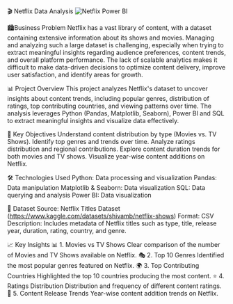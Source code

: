 🎬 Netflix Data Analysis
![Netflix Power BI](https://github.com/user-attachments/assets/0d8aec70-65c7-415f-b3e9-ec3846a2f12e)

🏙️Business Problem
Netflix has a vast library of content, with a dataset containing extensive information about its shows and movies. Managing and analyzing such a large dataset is challenging, especially when trying to extract meaningful insights regarding audience preferences, content trends, and overall platform performance. The lack of scalable analytics makes it difficult to make data-driven decisions to optimize content delivery, improve user satisfaction, and identify areas for growth.

📊 Project Overview
This project analyzes Netflix's dataset to uncover insights about content trends, including popular genres, distribution of ratings, top contributing countries, and viewing patterns over time.
The analysis leverages Python (Pandas, Matplotlib, Seaborn), Power BI and SQL to extract meaningful insights and visualize data effectively.

🚀 Key Objectives
Understand content distribution by type (Movies vs. TV Shows).
Identify top genres and trends over time.
Analyze ratings distribution and regional contributions.
Explore content duration trends for both movies and TV shows.
Visualize year-wise content additions on Netflix.

🛠️ Technologies Used
Python: Data processing and visualization
Pandas: Data manipulation
Matplotlib & Seaborn: Data visualization
SQL: Data querying and analysis
Power BI: Data visualization

📂 Dataset
Source: Netflix Titles Dataset (https://www.kaggle.com/datasets/shivamb/netflix-shows)
Format: CSV
Description: Includes metadata of Netflix titles such as type, title, release year, duration, rating, country, and genre.

📈 Key Insights
📊 1. Movies vs TV Shows
Clear comparison of the number of Movies and TV Shows available on Netflix.
🎭 2. Top 10 Genres
Identified the most popular genres featured on Netflix.
🌍 3. Top Contributing Countries
Highlighted the top 10 countries producing the most content.
⭐ 4. Ratings Distribution
Distribution and frequency of different content ratings.
📅 5. Content Release Trends
Year-wise content addition trends on Netflix.

